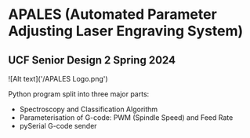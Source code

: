 # APALES (Automated Parameter Adjusting Laser Engraving System)

## UCF Senior Design 2 Spring 2024  

![Alt text]('/APALES Logo.png')


Python program split into three major parts:
* Spectroscopy and Classification Algorithm
* Parameterisation of G-code: PWM (Spindle Speed) and Feed Rate
* pySerial G-code sender
